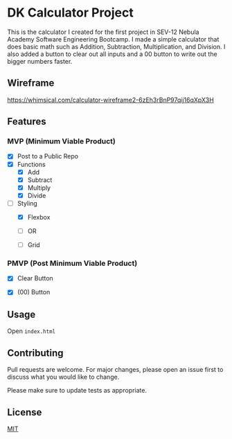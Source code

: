 # DK Calculator Project

This is the calculator I created for the first project in SEV-12 Nebula Academy Software Engineering Bootcamp. I made a simple calculator that does basic math such as Addition, Subtraction,  Multiplication, and Division. I also added a button to clear out all inputs and a 00 button to write out the bigger numbers faster. 

## Wireframe
https://whimsical.com/calculator-wireframe2-6zEh3rBnP97qij16qXpX3H
## Features

### MVP (Minimum Viable Product)
- [x] Post to a Public Repo
- [x] Functions
  - [x] Add
  - [x] Subtract
  - [x] Multiply
  - [x] Divide
- [ ] Styling
  - [x] Flexbox
  - [ ] OR
  - [ ] Grid


### PMVP (Post Minimum Viable Product)

- [x] Clear Button
- [x] (00) Button


## Usage

Open `index.html`

## Contributing

Pull requests are welcome. For major changes, please open an issue first
to discuss what you would like to change.

Please make sure to update tests as appropriate.

## License

[MIT](https://choosealicense.com/licenses/mit/)
